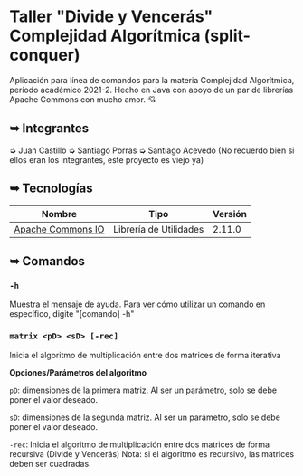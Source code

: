 # Taller "Divide y Vencerás" Complejidad Algorítmica (split-conquer)

Aplicación para línea de comandos para la materia Complejidad Algorítmica, período académico 2021-2.
Hecho en Java con apoyo de un par de librerías Apache Commons con mucho amor. 💘

## ➥ Integrantes
➭ Juan Castillo
➭ Santiago Porras
➭ Santiago Acevedo
(No recuerdo bien si ellos eran los integrantes, este proyecto es viejo ya)

## ➥ Tecnologías
| Nombre | Tipo | Versión |
|---|---|---|
| [Apache Commons IO](https://commons.apache.org/proper/commons-io/) | Librería de Utilidades | 2.11.0 |


## ➥ Comandos
### ```-h```
Muestra el mensaje de ayuda. Para ver cómo utilizar un comando en específico, digite "[comando] -h"
### ```matrix <pD> <sD> [-rec]```
Inicia el algoritmo de multiplicación entre dos matrices de forma iterativa

**Opciones/Parámetros del algoritmo**

  ```pD```: dimensiones de la primera matriz. Al ser un parámetro, solo se debe poner el valor deseado.
  
  ```sD```: dimensiones de la segunda matriz. Al ser un parámetro, solo se debe poner el valor deseado.
  
  ```-rec```: Inicia el algoritmo de multiplicación entre dos matrices de forma recursiva (Divide y Vencerás)
  Nota: si el algoritmo es recursivo, las matrices deben ser cuadradas.
